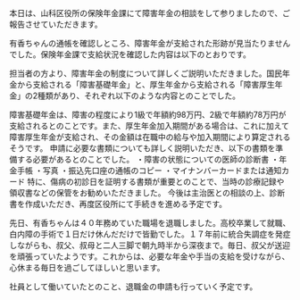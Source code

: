
本日は、山科区役所の保険年金課にて障害年金の相談をして参りましたので、ご報告させていただきます。

有香ちゃんの通帳を確認しところ、障害年金が支給された形跡が見当たりませんでした。保険年金課で支給状況を確認した内容は以下のとおりです。

担当者の方より、障害年金の制度について詳しくご説明いただきました。国民年金から支給される「障害基礎年金」と、厚生年金から支給される「障害厚生年金」の2種類があり、それぞれ以下のような内容とのことでした。

障害基礎年金は、障害の程度により1級で年額約98万円、2級で年額約78万円が支給されるとのことです。また、厚生年金加入期間がある場合は、これに加えて障害厚生年金が支給され、その金額は在職中の給与や加入期間により算定されるそうです。
申請に必要な書類についても詳しく説明いただき、以下の書類を準備する必要があるとのことでした。 ・障害の状態についての医師の診断書 ・年金手帳 ・写真 ・振込先口座の通帳のコピー ・マイナンバーカードまたは通知カード
特に、傷病の初診日を証明する書類が重要とのことで、当時の診療記録や領収書などの保管をお勧めいただきました。
今後は主治医との相談の上、診断書を作成いただき、再度区役所にて手続きを進める予定です。

先日、有香ちゃんは４０年務めていた職場を退職しました。高校卒業して就職、白内障の手術で１日だけ休んだだけで皆勤でした。１７年前に統合失調症を発症しながらも、叔父、叔母と二人三脚で朝九時半から深夜まで。毎日、叔父が送迎を頑張っていたようです。これからは、必要な年金や手当の支給を受けながら、心休まる毎日を過ごしてほしいと思います。

社員として働いていたとのこと、退職金の申請も行っていく予定です。